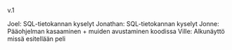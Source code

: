 v.1

Joel: SQL-tietokannan kyselyt
Jonathan: SQL-tietokannan kyselyt
Jonne: Pääohjelman kasaaminen + muiden avustaminen koodissa
Ville: Alkunäyttö missä esitellään peli